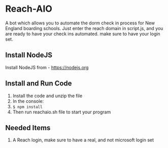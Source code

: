 # Reach-AIO
A bot which allows you to automate the dorm check in process for New England boarding schools. Just enter the reach domain in script.js, and
you are ready to have your check ins automated. make sure to have your login set.

## Install NodeJS
Install NodeJS from - https://nodejs.org

## Install and Run Code
1. Install the code and unzip the file
2. In the console:
3. `$ npm install`
4. Then run reachaio.sh file to start your program

## Needed Items
1. A Reach login, make sure to have a real, and not microsoft login set
